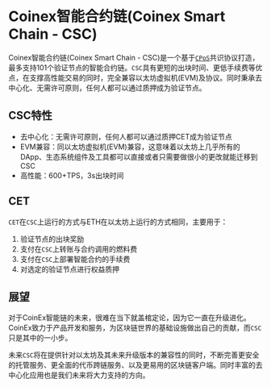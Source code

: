 # Coinex智能合约链(Coinex Smart Chain - CSC)

Coinex智能合约链(Coinex Smart Chain - CSC)是一个基于[`CPoS`](/consensus.md)共识协议打造，最多支持101个验证节点的智能合约链。`CSC`具有更短的出块时间、更低手续费等优点，在支撑高性能交易的同时，完全兼容以太坊虚拟机(EVM)及协议。同时秉承去中心化、无需许可原则，任何人都可以通过质押成为验证节点。

## CSC特性

* 去中心化：无需许可原则，任何人都可以通过质押CET成为验证节点
* EVM兼容：同以太坊虚拟机(EVM)兼容，这意味着以太坊上几乎所有的DApp、生态系统组件及工具都可以直接或者只需要做很小的更改就能迁移到CSC
* 高性能：600+TPS，3s出块时间

## CET

`CET`在`CSC`上运行的方式与ETH在以太坊上运行的方式相同，主要用于：

1. 验证节点的出块奖励
2. 支付在`CSC`上转账与合约调用的燃料费
3. 支付在`CSC`上部署智能合约的手续费
4. 对选定的验证节点进行权益质押

## 展望

对于CoinEx智能链的未来，很难在当下就盖棺定论，因为它一直在升级进化。CoinEx致力于产品开发和服务，为区块链世界的基础设施做出自己的贡献，而`CSC`只是其中的一小步。

未来`CSC`将在提供针对以太坊及其未来升级版本的兼容性的同时，不断完善更安全的托管服务、更全面的代币跨链服务、以及更易用的区块链客户端。同时丰富的去中心化应用也是我们未来将大力支持的方向。